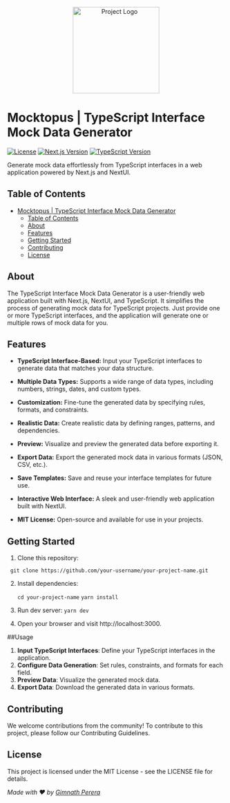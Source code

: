 <p align="center">
  <img src="https://i.ibb.co/CK8DcHm/logo.png" alt="Project Logo" width="200">
</p>

# Mocktopus | TypeScript Interface Mock Data Generator

[![License](https://img.shields.io/badge/license-MIT-blue.svg)](https://github.com/your-username/your-project-name/blob/main/LICENSE)
[![Next.js Version](https://img.shields.io/badge/Next.js-13.0.0-blueviolet.svg)](https://nextjs.org/)
[![TypeScript Version](https://img.shields.io/badge/TypeScript-4.5.2-blue.svg)](https://www.typescriptlang.org/)

Generate mock data effortlessly from TypeScript interfaces in a web application powered by Next.js and NextUI.

## Table of Contents

- [Mocktopus | TypeScript Interface Mock Data Generator](#mocktopus--typescript-interface-mock-data-generator)
  - [Table of Contents](#table-of-contents)
  - [About](#about)
  - [Features](#features)
  - [Getting Started](#getting-started)
  - [Contributing](#contributing)
  - [License](#license)

## About

The TypeScript Interface Mock Data Generator is a user-friendly web application built with Next.js, NextUI, and TypeScript. It simplifies the process of generating mock data for TypeScript projects. Just provide one or more TypeScript interfaces, and the application will generate one or multiple rows of mock data for you.

## Features

- **TypeScript Interface-Based:** Input your TypeScript interfaces to generate data that matches your data structure.

- **Multiple Data Types:** Supports a wide range of data types, including numbers, strings, dates, and custom types.

- **Customization:** Fine-tune the generated data by specifying rules, formats, and constraints.

- **Realistic Data:** Create realistic data by defining ranges, patterns, and dependencies.

- **Preview:** Visualize and preview the generated data before exporting it.

- **Export Data:** Export the generated mock data in various formats (JSON, CSV, etc.).

- **Save Templates:** Save and reuse your interface templates for future use.

- **Interactive Web Interface:** A sleek and user-friendly web application built with NextUI.

- **MIT License:** Open-source and available for use in your projects.

## Getting Started

1. Clone this repository:

` git clone https://github.com/your-username/your-project-name.git`

2. Install dependencies:

   `cd your-project-name`
   `yarn install`

3. Run dev server:
   `yarn dev`

4. Open your browser and visit http://localhost:3000.

##Usage

1. **Input TypeScript Interfaces**: Define your TypeScript interfaces in the application.
2. **Configure Data Generation**: Set rules, constraints, and formats for each field.
3. **Preview Data**: Visualize the generated mock data.
4. **Export Data**: Download the generated data in various formats.

## Contributing

We welcome contributions from the community! To contribute to this project, please follow our Contributing Guidelines.

## License

This project is licensed under the MIT License - see the LICENSE file for details.

_Made with ❤️ by [Gimnath Perera](https://github.com/Gimnath-Perera)_
